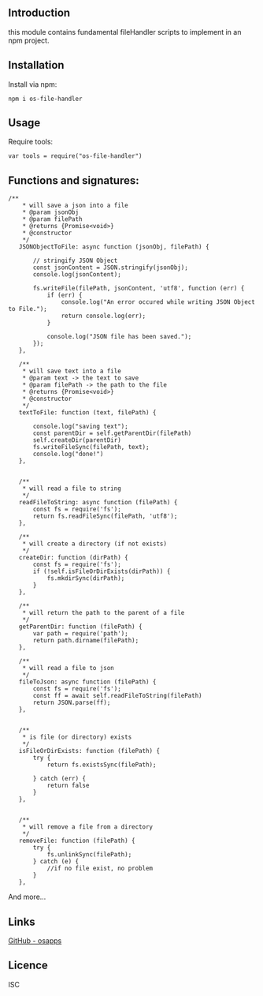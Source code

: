 Introduction
------------

this module contains fundamental fileHandler scripts to implement in an npm project.

## Installation
Install via npm:
    
    npm i os-file-handler


## Usage       
Require tools:
        
    var tools = require("os-file-handler")

## Functions and signatures:

    /**
        * will save a json into a file
        * @param jsonObj
        * @param filePath
        * @returns {Promise<void>}
        * @constructor
        */
       JSONObjectToFile: async function (jsonObj, filePath) {
   
           // stringify JSON Object
           const jsonContent = JSON.stringify(jsonObj);
           console.log(jsonContent);
   
           fs.writeFile(filePath, jsonContent, 'utf8', function (err) {
               if (err) {
                   console.log("An error occured while writing JSON Object to File.");
                   return console.log(err);
               }
   
               console.log("JSON file has been saved.");
           });
       },
   
       /**
        * will save text into a file
        * @param text -> the text to save
        * @param filePath -> the path to the file
        * @returns {Promise<void>}
        * @constructor
        */
       textToFile: function (text, filePath) {
   
           console.log("saving text");
           const parentDir = self.getParentDir(filePath)
           self.createDir(parentDir)
           fs.writeFileSync(filePath, text);
           console.log("done!")
       },
   
   
       /**
        * will read a file to string
        */
       readFileToString: async function (filePath) {
           const fs = require('fs');
           return fs.readFileSync(filePath, 'utf8');
       },
   
       /**
        * will create a directory (if not exists)
        */
       createDir: function (dirPath) {
           const fs = require('fs');
           if (!self.isFileOrDirExists(dirPath)) {
               fs.mkdirSync(dirPath);
           }
       },
   
       /**
        * will return the path to the parent of a file
        */
       getParentDir: function (filePath) {
           var path = require('path');
           return path.dirname(filePath);
       },
   
       /**
        * will read a file to json
        */
       fileToJson: async function (filePath) {
           const fs = require('fs');
           const ff = await self.readFileToString(filePath)
           return JSON.parse(ff);
       },
   
   
       /**
        * is file (or directory) exists
        */
       isFileOrDirExists: function (filePath) {
           try {
               return fs.existsSync(filePath);
   
           } catch (err) {
               return false
           }
       },
   
   
       /**
        * will remove a file from a directory
        */
       removeFile: function (filePath) {
           try {
               fs.unlinkSync(filePath);
           } catch (e) {
               //if no file exist, no problem
           }
       },
        
And more...


## Links
[GitHub - osapps](https://github.com/osfunapps)

## Licence
ISC